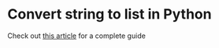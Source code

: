  # Convert string to list in Python
 
 Check out [this article](https://www.hellocodeclub.com/convert-string-to-list-python-ultimate-guide/) for a complete guide
 
 

